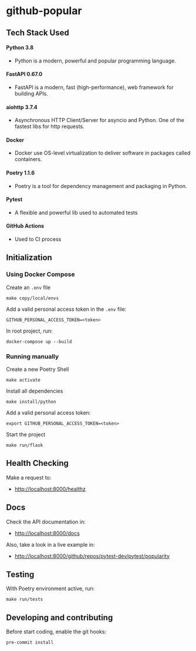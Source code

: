 # github-popular

## Tech Stack Used
#### Python 3.8
- Python is a modern, powerful and popular programming language.

#### FastAPI 0.67.0
- FastAPI is a modern, fast (high-performance), web framework for building APIs.

#### aiohttp 3.7.4
- Asynchronous HTTP Client/Server for asyncio and Python. One of the fastest libs for http requests.

#### Docker
- Docker use OS-level virtualization to deliver software in packages called containers.

#### Poetry 1.1.6
- Poetry is a tool for dependency management and packaging in Python.

#### Pytest
- A flexible and powerful lib used to automated tests

#### GitHub Actions
- Used to CI process

## Initialization

### Using Docker Compose
Create an `.env` file
```
make copy/local/envs
```

Add a valid personal access token in the `.env` file:
```
GITHUB_PERSONAL_ACCESS_TOKEN=<token>
```

In root project, run:
```
docker-compose up --build
```

### Running manually
Create a new Poetry Shell
```
make activate
```

Install all dependencies
```
make install/python
```

Add a valid personal access token:
```
export GITHUB_PERSONAL_ACCESS_TOKEN=<token>
```

Start the project
```
make run/flask
```


## Health Checking
Make a request to:
- [http://localhost:8000/healthz](http://localhost:8000/healthz)


## Docs
Check the API documentation in:
- [http://localhost:8000/docs](http://localhost:8000/docs)

Also, take a look in a live example in:
- [http://localhost:8000/github/repos/pytest-dev/pytest/popularity](http://localhost:8000/github/repos/pytest-dev/pytest/popularity)


## Testing
With Poetry environment active, run:
```
make run/tests
```


## Developing and contributing
Before start coding, enable the git hooks:
```
pre-commit install
```
